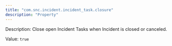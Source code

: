 ```yaml
---
title: "com.snc.incident.incident_task.closure"
description: "Property"
---
```


Description: Close open Incident Tasks when Incident is closed or canceled.

Value: `true`